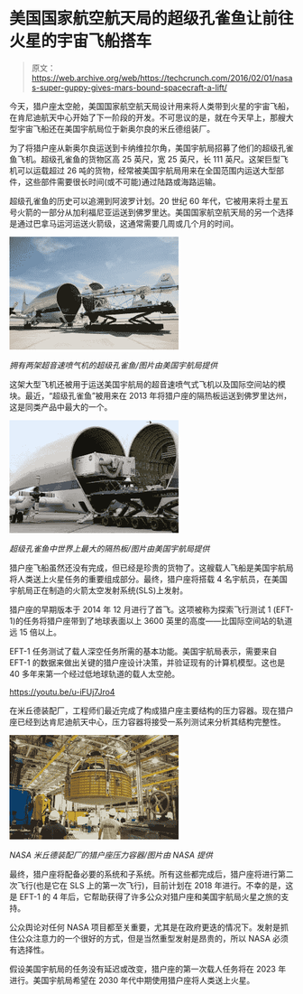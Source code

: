 # 美国国家航空航天局的超级孔雀鱼让前往火星的宇宙飞船搭车 

> 原文：<https://web.archive.org/web/https://techcrunch.com/2016/02/01/nasas-super-guppy-gives-mars-bound-spacecraft-a-lift/>

今天，猎户座太空舱，美国国家航空航天局设计用来将人类带到火星的宇宙飞船，在肯尼迪航天中心开始了下一阶段的开发。不可思议的是，就在今天早上，那艘大型宇宙飞船还在美国宇航局位于新奥尔良的米丘德组装厂。

为了将猎户座从新奥尔良运送到卡纳维拉尔角，美国宇航局招募了他们的超级孔雀鱼飞机。超级孔雀鱼的货物区高 25 英尺，宽 25 英尺，长 111 英尺。这架巨型飞机可以运载超过 26 吨的货物，经常被美国宇航局用来在全国范围内运送大型部件，这些部件需要很长时间(或不可能)通过陆路或海路运输。

超级孔雀鱼的历史可以追溯到阿波罗计划。20 世纪 60 年代，它被用来将土星五号火箭的一部分从加利福尼亚运送到佛罗里达。美国国家航空航天局的另一个选择是通过巴拿马运河运送火箭级，这通常需要几周或几个月的时间。

![Super Guppy with 2 supersonic jets / Image courtesy of NASA](img/35c99d68d11a2faf4fc543f4c7e69f46.png)

*拥有两架超音速喷气机的超级孔雀鱼/图片由美国宇航局提供*

这架大型飞机还被用于运送美国宇航局的超音速喷气式飞机以及国际空间站的模块。最近，“超级孔雀鱼”被用来在 2013 年将猎户座的隔热板运送到佛罗里达州，这是同类产品中最大的一个。

![World's largest heat shield in the Super Guppy / Image courtesy of NASA](img/fa055ccaca9a929b617afeeffd54e051.png)

*超级孔雀鱼中世界上最大的隔热板/图片由美国宇航局提供*

猎户座飞船虽然还没有完成，但已经是珍贵的货物了。这艘载人飞船是美国宇航局将人类送上火星任务的重要组成部分。最终，猎户座将搭载 4 名宇航员，在美国宇航局正在制造的火箭太空发射系统(SLS)上发射。

猎户座的早期版本于 2014 年 12 月进行了首飞。这项被称为探索飞行测试 1 (EFT-1)的任务将猎户座带到了地球表面以上 3600 英里的高度——比国际空间站的轨道远 15 倍以上。

EFT-1 任务测试了载人深空任务所需的基本功能。美国宇航局表示，需要来自 EFT-1 的数据来做出关键的猎户座设计决策，并验证现有的计算机模型。这也是 40 多年来第一个经过低地球轨道的载人太空舱。

https://youtu.be/u-iFUj7Jro4

在米丘德装配厂，工程师们最近完成了构成猎户座主要结构的压力容器。现在猎户座已经到达肯尼迪航天中心，压力容器将接受一系列测试来分析其结构完整性。

![Orion pressure vessel at NASA's Michoud Assembly Facility / Image courtesy of NASA](img/64a34233cef14ddf87223f69c481f5ee.png)

*NASA 米丘德装配厂的猎户座压力容器/图片由 NASA 提供*

最终，猎户座将配备必要的系统和子系统。所有这些都完成后，猎户座将进行第二次飞行(也是它在 SLS 上的第一次飞行)，目前计划在 2018 年进行。不幸的是，这是 EFT-1 的 4 年后，它帮助获得了许多公众对猎户座和美国宇航局火星之旅的支持。

公众舆论对任何 NASA 项目都至关重要，尤其是在政府更迭的情况下。发射是抓住公众注意力的一个很好的方式，但是当然重型发射是昂贵的，所以 NASA 必须有选择性。

假设美国宇航局的任务没有延迟或改变，猎户座的第一次载人任务将在 2023 年进行。美国宇航局希望在 2030 年代中期使用猎户座将人类送上火星。